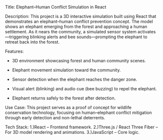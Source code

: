 Title:
Elephant–Human Conflict Simulation in React

Description:
This project is a 3D interactive simulation built using React that demonstrates an elephant–human conflict prevention concept. The model shows an elephant emerging from the forest and approaching a human settlement. As it nears the community, a simulated sensor system activates—triggering blinking alerts and bee sounds—prompting the elephant to retreat back into the forest.

Features:

* 3D environment showcasing forest and human community scenes.

* Elephant movement simulation toward the community.

* Sensor detection when the elephant reaches the danger zone.

* Visual alert (blinking) and audio cue (bee buzzing) to repel the elephant.

* Elephant returns safely to the forest after detection.

Use Case:
This project serves as a proof of concept for wildlife conservation technology, focusing on human–elephant conflict mitigation through early detection and non-lethal deterrents.

Tech Stack:
1.)React – Frontend framework.
2.)Three.js / React Three Fiber – For 3D model rendering and animations.
3.)JavaScript – Core logic.
